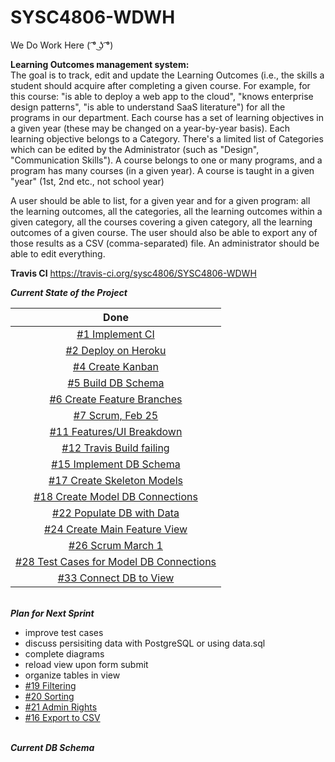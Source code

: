 # SYSC4806-WDWH
We Do Work Here ( ͡° ͜ʖ ͡°)

**Learning Outcomes management system:**  
The goal is to track, edit and update the Learning Outcomes (i.e., the skills a student should acquire after completing a given course. For example, for this course: "is able to deploy a web app to the cloud", "knows enterprise design patterns", "is able to understand SaaS literature") for all the programs in our department. Each course has a set of learning objectives in a given year (these may be changed on a year-by-year basis).
Each learning objective belongs to a Category. There's a limited list of Categories which can be edited by the Administrator (such as "Design", "Communication Skills").
A course belongs to one or many programs, and a program has many courses (in a given year). A course is taught in a given "year" (1st, 2nd etc., not school year)

A user should be able to list, for a given year and for a given program: all the learning outcomes, all the categories, all the learning outcomes within a given category, all the courses covering a given category, all the learning outcomes of a given course. The user should also be able to export any of those results as a CSV (comma-separated) file. An administrator should be able to edit everything.  

**Travis CI** https://travis-ci.org/sysc4806/SYSC4806-WDWH

**_Current State of the Project_**

|      Done                               |
|:--------------------------------------:|
| <a href="https://github.com/sysc4806/SYSC4806-WDWH/issues/1">#1 Implement CI</a> |
| <a href="https://github.com/sysc4806/SYSC4806-WDWH/issues/2">#2 Deploy on Heroku</a> |
| <a href="https://github.com/sysc4806/SYSC4806-WDWH/issues/4">#4 Create Kanban</a> |               
| <a href="https://github.com/sysc4806/SYSC4806-WDWH/issues/5">#5 Build DB Schema</a> |
| <a href="https://github.com/sysc4806/SYSC4806-WDWH/issues/6">#6 Create Feature Branches</a> |
| <a href="https://github.com/sysc4806/SYSC4806-WDWH/issues/7">#7 Scrum, Feb 25</a> |
| <a href="https://github.com/sysc4806/SYSC4806-WDWH/issues/11">#11 Features/UI Breakdown</a>|
| <a href="https://github.com/sysc4806/SYSC4806-WDWH/issues/12">#12 Travis Build failing</a> |
| <a href="https://github.com/sysc4806/SYSC4806-WDWH/issues/15">#15 Implement DB Schema</a> |
| <a href="https://github.com/sysc4806/SYSC4806-WDWH/issues/17">#17 Create Skeleton Models</a> |
|<a href="https://github.com/sysc4806/SYSC4806-WDWH/issues/18">#18 Create Model DB Connections</a>|
|<a href="https://github.com/sysc4806/SYSC4806-WDWH/issues/22">#22 Populate DB with Data</a>|
| <a href="https://github.com/sysc4806/SYSC4806-WDWH/issues/24">#24 Create Main Feature View</a> |
|<a href="https://github.com/sysc4806/SYSC4806-WDWH/issues/26">#26 Scrum March 1</a>|
|<a href="https://github.com/sysc4806/SYSC4806-WDWH/issues/28">#28 Test Cases for Model DB Connections</a>|
|<a href="https://github.com/sysc4806/SYSC4806-WDWH/issues/28">#33 Connect DB to View</a>|


<br>**_Plan for Next Sprint_**<br>
- improve test cases
- discuss persisiting data with PostgreSQL or using data.sql
- complete diagrams
- reload view upon form submit
- organize tables in view 
- <a href="https://github.com/sysc4806/SYSC4806-WDWH/issues/19">#19 Filtering</a>
- <a href="https://github.com/sysc4806/SYSC4806-WDWH/issues/20">#20 Sorting</a>
- <a href="https://github.com/sysc4806/SYSC4806-WDWH/issues/21">#21 Admin Rights</a>
- <a href="https://github.com/sysc4806/SYSC4806-WDWH/issues/16">#16 Export to CSV</a>

<br>**_Current DB Schema_**
